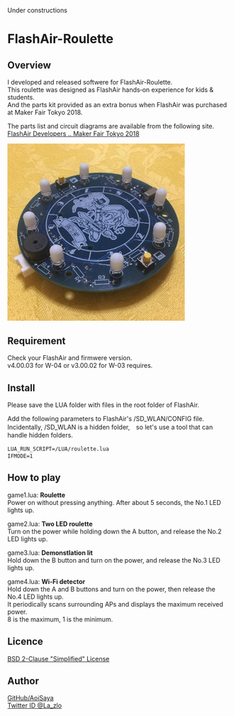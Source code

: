 Under constructions

# FlashAir-Roulette

## Overview

I developed and released softwere for FlashAir-Roulette.  
This roulette was designed as FlashAir hands‐on experience for kids & students.  
And the parts kit provided as an extra bonus when FlashAir was purchased at Maker Fair Tokyo 2018.  

The parts list and circuit diagrams are available from the following site.  
 [FlashAir Developers .. Maker Fair Tokyo 2018](https://flashair-developers.com/ja/about/events/makerfaire2018tokyo/)

<img src="https://raw.githubusercontent.com/AoiSaya/FlashAir-Roulette/master/img/Roulette.png" width="400">

## Requirement

Check your FlashAir and firmwere version.  
v4.00.03 for W-04 or v3.00.02 for W-03 requires.

## Install

Please save the LUA folder with files in the root folder of FlashAir.

Add the following parameters to FlashAir's /SD_WLAN/CONFIG file.  
Incidentally, /SD_WLAN is a hidden folder,　so let's use a tool that can handle hidden folders.

    LUA_RUN_SCRIPT=/LUA/roulette.lua
    IFMODE=1

## How to play

game1.lua: **Roulette**    
Power on without pressing anything. After about 5 seconds, the No.1 LED lights up.

game2.lua: **Two LED roulette**  
Turn on the power while holding down the A button, and release the No.2 LED lights up.

game3.lua: **Demonstlation lit**  
Hold down the B button and turn on the power, and release the No.3 LED lights up.

game4.lua: **Wi-Fi detector**  
Hold down the A and B buttons and turn on the power, then release the No.4 LED lights up.  
It periodically scans surrounding APs and displays the maximum received power.  
8 is the maximum, 1 is the minimum.

## Licence

[BSD 2-Clause "Simplified" License](https://github.com/AoiSaya/FlashAir-Roulette/blob/master/LICENSE)

## Author

[GitHub/AoiSaya](https://github.com/AoiSaya)  
[Twitter ID @La_zlo](https://twitter.com/La_zlo)
